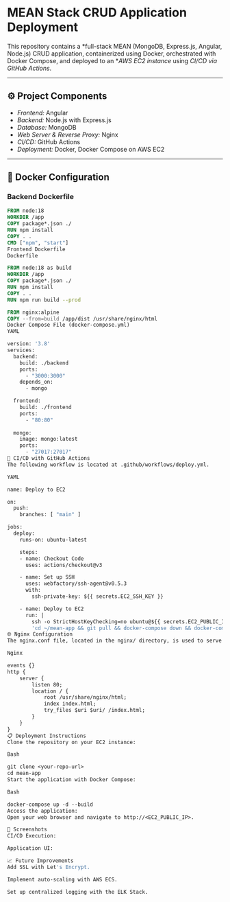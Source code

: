 # MEAN Stack CRUD Application Deployment

This repository contains a *full-stack MEAN (MongoDB, Express.js, Angular, Node.js) CRUD application, containerized using Docker, orchestrated with Docker Compose, and deployed to an **AWS EC2 instance* using *CI/CD via GitHub Actions*.

---

## ⚙ Project Components

* *Frontend:* Angular
* *Backend:* Node.js with Express.js
* *Database:* MongoDB
* *Web Server & Reverse Proxy:* Nginx
* *CI/CD:* GitHub Actions
* *Deployment:* Docker, Docker Compose on AWS EC2

---

## 🐳 Docker Configuration

### Backend Dockerfile

```dockerfile
FROM node:18
WORKDIR /app
COPY package*.json ./
RUN npm install
COPY . .
CMD ["npm", "start"]
Frontend Dockerfile
Dockerfile

FROM node:18 as build
WORKDIR /app
COPY package*.json ./
RUN npm install
COPY . .
RUN npm run build --prod

FROM nginx:alpine
COPY --from=build /app/dist /usr/share/nginx/html
Docker Compose File (docker-compose.yml)
YAML

version: '3.8'
services:
  backend:
    build: ./backend
    ports:
      - "3000:3000"
    depends_on:
      - mongo

  frontend:
    build: ./frontend
    ports:
      - "80:80"
  
  mongo:
    image: mongo:latest
    ports:
      - "27017:27017"
🚀 CI/CD with GitHub Actions
The following workflow is located at .github/workflows/deploy.yml.

YAML

name: Deploy to EC2

on:
  push:
    branches: [ "main" ]

jobs:
  deploy:
    runs-on: ubuntu-latest

    steps:
    - name: Checkout Code
      uses: actions/checkout@v3

    - name: Set up SSH
      uses: webfactory/ssh-agent@v0.5.3
      with:
        ssh-private-key: ${{ secrets.EC2_SSH_KEY }}

    - name: Deploy to EC2
      run: |
        ssh -o StrictHostKeyChecking=no ubuntu@${{ secrets.EC2_PUBLIC_IP }} \
        'cd ~/mean-app && git pull && docker-compose down && docker-compose up -d --build'
🌐 Nginx Configuration
The nginx.conf file, located in the nginx/ directory, is used to serve the frontend.

Nginx

events {}
http {
    server {
        listen 80;
        location / {
            root /usr/share/nginx/html;
            index index.html;
            try_files $uri $uri/ /index.html;
        }
    }
}
📋 Deployment Instructions
Clone the repository on your EC2 instance:

Bash

git clone <your-repo-url>
cd mean-app
Start the application with Docker Compose:

Bash

docker-compose up -d --build
Access the application:
Open your web browser and navigate to http://<EC2_PUBLIC_IP>.

📸 Screenshots
CI/CD Execution:

Application UI:

📈 Future Improvements
Add SSL with Let's Encrypt.

Implement auto-scaling with AWS ECS.

Set up centralized logging with the ELK Stack.
